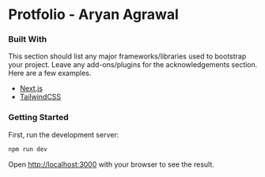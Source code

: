 # Protfolio - Aryan Agrawal

### Built With

This section should list any major frameworks/libraries used to bootstrap your project. Leave any add-ons/plugins for the acknowledgements section. Here are a few examples.

* [Next.js](https://nextjs.org/)
* [TailwindCSS](https://tailwindcss.com/)


### Getting Started

First, run the development server:

```bash
npm run dev
```

Open [http://localhost:3000](http://localhost:3000) with your browser to see the result.
